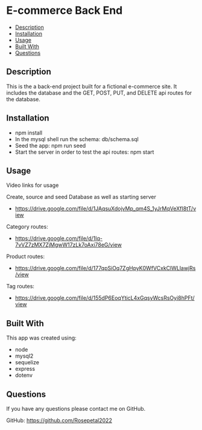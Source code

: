 # E-commerce Back End 

  * [Description](#description)
  * [Installation](#installation)
  * [Usage](#usage)
  * [Built With](#built-with)
  * [Questions](#email)
  
  
  ## Description 

  This is the a back-end project built for a fictional e-commerce site. It includes the database and the GET, POST, PUT, and DELETE api routes for the database. 

  ## Installation

  * npm install
  * In the mysql shell run the schema: db/schema.sql
  * Seed the app: npm run seed
  * Start the server in order to test the api routes: npm start



  ## Usage

  Video links for usage

Create, source and seed Database as well as starting server
* https://drive.google.com/file/d/1JAqsuXdojvMp_qm4S_1yJrMqVeXfI8tT/view

Category routes: 
* https://drive.google.com/file/d/1Iq-7vVZ7zMX7ZjMgwW17zLk7oAxi78eG/view

Product routes:
* https://drive.google.com/file/d/177qpSiOq7ZgHpyK0WfVCxkClWLlawjRs/view

Tag routes:
* https://drive.google.com/file/d/155dP6EoqYticL4xGqsyWcsRsOyi8hPFt/view

  
## Built With

This app was created using:
  
 * node
 * mysql2
 * sequelize
 * express
 * dotenv

  ## Questions

  If you have any questions please contact me on GitHub.

  GitHub: https://github.com/Rosepetal2022

